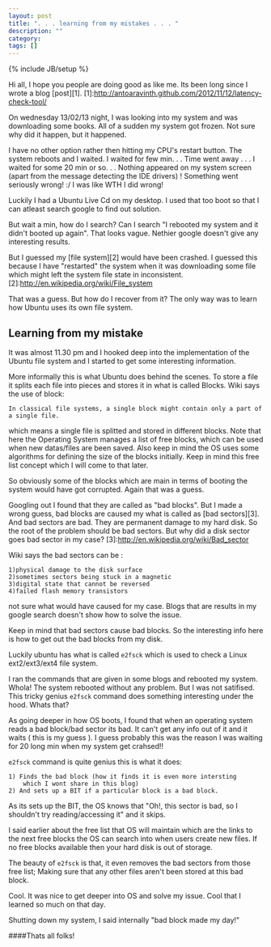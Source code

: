 ```yaml
---
layout: post
title: ". . . learning from my mistakes . . . "
description: ""
category: 
tags: []
---
```

{% include JB/setup %}

Hi all, I hope you people are doing good as like me. Its been long since I wrote a blog [post][1]. 
[1]:http://antoaravinth.github.com/2012/11/12/latency-check-tool/

On wednesday 13/02/13 night, I was looking into my system and was downloading some books. All of a sudden my system got frozen. 
Not sure why did it happen, but it happened. 

I have no other option rather then hitting my CPU's restart button. The system reboots and I waited. I waited for few min. . .
Time went away . . . I waited for some 20 min or so. . . Nothing appeared on my system screen (apart from the message
detecting the IDE drivers) ! Something went seriously wrong! :/ I was like WTH I did wrong!

Luckily I had a Ubuntu Live Cd on my desktop. I used that too boot so that I can atleast search google to find out solution.

But wait a min, how do I search? Can I search "I rebooted my system and it didn't booted up again". That looks vague. Nethier google
doesn't give any interesting results. 

But I guessed my [file system][2] would have been crashed. I guessed this because I have "restarted" the system when it was downloading 
some file which might left the system file state in inconsistent.
[2]:http://en.wikipedia.org/wiki/File_system

That was a guess. But how do I recover from it? The only way was to learn how Ubuntu uses its own file system.


Learning from my mistake
--------------------------------------

It was almost 11.30 pm and I hooked deep into the implementation of the Ubuntu file system and I started to get some interesting information. 

More informally this is what Ubuntu does behind the scenes. To store a file it splits each file into pieces and stores it in what is called
Blocks. Wiki says the use of block:

    In classical file systems, a single block might contain only a part of a single file. 

which means a single file is splitted and stored in different blocks. Note that here the Operating System manages a list of free blocks, 
which can be used when new datas/files are been saved. Also keep in mind the OS uses some algorithms for defining the size of the blocks initially.
Keep in mind this free list concept which I will come to that later.


So obviously some of the blocks which are main in terms of booting the system would have got corrupted. Again that was a guess.

Googling out I found that they are called as "bad blocks". But I made a wrong guess, bad blocks are caused my what is called as 
[bad sectors][3]. And bad sectors are bad. They are permanent damage to my hard disk. So the root of the problem should be bad sectors. 
But why did a disk sector goes bad sector in my case?
[3]:http://en.wikipedia.org/wiki/Bad_sector

Wiki says the bad sectors can be :

    1)physical damage to the disk surface 
    2)sometimes sectors being stuck in a magnetic
    3)digital state that cannot be reversed 
    4)failed flash memory transistors

not sure what would have caused for my case. Blogs that are results in my google search doesn't show how to solve the issue. 

Keep in mind that bad sectors cause bad blocks. So the interesting info here is how to get out the bad blocks from my disk. 

Luckily ubuntu has what is called `e2fsck` which is used to check a Linux ext2/ext3/ext4 file system.

I ran the commands that are given in some blogs and rebooted my system. Whola! The system rebooted without any problem. But I was
not satifised. This tricky genius `e2fsck` command does something interesting under the hood. Whats that?


As going deeper in how OS boots, I found that when an operating system reads a bad block/bad sector its bad. It can't get any info out of it
and it waits ( this is my guess ). I guess probably this was the reason I was waiting for 20 long min when my system get crahsed!!

`e2fsck` command is quite genius this is what it does:
    
    1) Finds the bad block (how it finds it is even more intersting
        which I wont share in this blog)
    2) And sets up a BIT if a particular block is a bad block.

As its sets up the BIT, the OS knows that "Oh!, this sector is bad, so I shouldn't try reading/accessing it" and it skips.

I said earlier about the free list that OS will maintain which are the links to the next free blocks the OS can search into when users create 
new files. If no free blocks available then your hard disk is out of storage.

The beauty of `e2fsck` is that, it even removes the bad sectors from those free list; Making sure that any other files aren't been 
stored at this bad block. 

Cool. It was nice to get deeper into OS and solve my issue. Cool that I learned so much on that day. 

Shutting down my system, I said internally "bad block made my day!" 


####Thats all folks!






